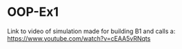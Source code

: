 # OOP-Ex1

Link to video of simulation made for building B1 and calls a:
https://www.youtube.com/watch?v=cEAA5vRNqts